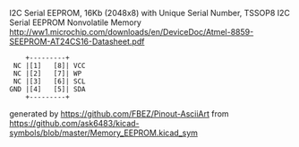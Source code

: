 I2C Serial EEPROM, 16Kb (2048x8) with Unique Serial Number, TSSOP8
I2C Serial EEPROM Nonvolatile Memory
http://ww1.microchip.com/downloads/en/DeviceDoc/Atmel-8859-SEEPROM-AT24CS16-Datasheet.pdf


	    +---------+
	 NC |[1]   [8]| VCC
	 NC |[2]   [7]| WP
	 NC |[3]   [6]| SCL
	GND |[4]   [5]| SDA
	    +---------+


generated by https://github.com/FBEZ/Pinout-AsciiArt from https://github.com/ask6483/kicad-symbols/blob/master/Memory_EEPROM.kicad_sym